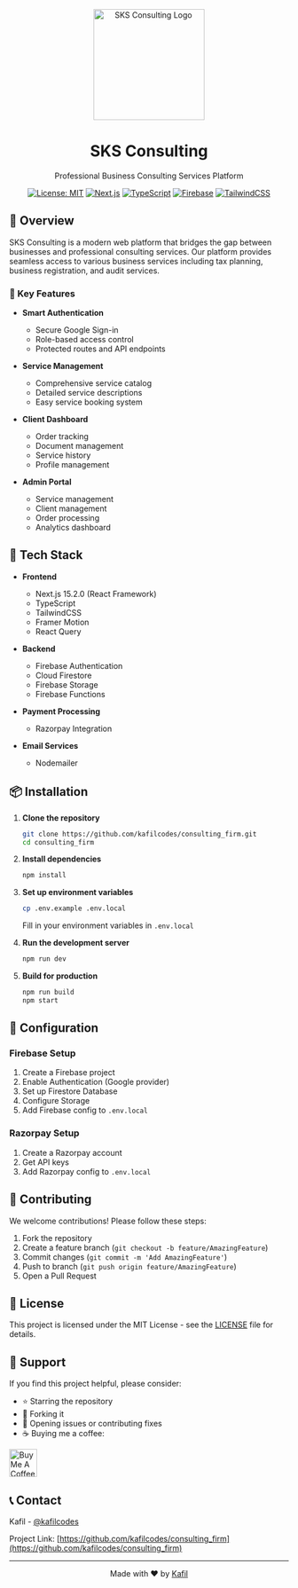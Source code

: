 <div align="center">
  <img src="public/logo/logo.png" alt="SKS Consulting Logo" width="200">
  <h1>SKS Consulting</h1>
  <p>Professional Business Consulting Services Platform</p>

  [![License: MIT](https://img.shields.io/badge/License-MIT-yellow.svg)](https://opensource.org/licenses/MIT)
  [![Next.js](https://img.shields.io/badge/Next.js-15.2.0-black)](https://nextjs.org/)
  [![TypeScript](https://img.shields.io/badge/TypeScript-5.7.3-blue)](https://www.typescriptlang.org/)
  [![Firebase](https://img.shields.io/badge/Firebase-10.8.1-orange)](https://firebase.google.com/)
  [![TailwindCSS](https://img.shields.io/badge/TailwindCSS-3.4.1-38B2AC)](https://tailwindcss.com/)
</div>

## 🌟 Overview

SKS Consulting is a modern web platform that bridges the gap between businesses and professional consulting services. Our platform provides seamless access to various business services including tax planning, business registration, and audit services.

### 🎯 Key Features

- **Smart Authentication**
  - Secure Google Sign-in
  - Role-based access control
  - Protected routes and API endpoints

- **Service Management**
  - Comprehensive service catalog
  - Detailed service descriptions
  - Easy service booking system

- **Client Dashboard**
  - Order tracking
  - Document management
  - Service history
  - Profile management

- **Admin Portal**
  - Service management
  - Client management
  - Order processing
  - Analytics dashboard

## 🚀 Tech Stack

- **Frontend**
  - Next.js 15.2.0 (React Framework)
  - TypeScript
  - TailwindCSS
  - Framer Motion
  - React Query

- **Backend**
  - Firebase Authentication
  - Cloud Firestore
  - Firebase Storage
  - Firebase Functions

- **Payment Processing**
  - Razorpay Integration

- **Email Services**
  - Nodemailer

## 📦 Installation

1. **Clone the repository**
   ```bash
   git clone https://github.com/kafilcodes/consulting_firm.git
   cd consulting_firm
   ```

2. **Install dependencies**
   ```bash
   npm install
   ```

3. **Set up environment variables**
   ```bash
   cp .env.example .env.local
   ```
   Fill in your environment variables in `.env.local`

4. **Run the development server**
   ```bash
   npm run dev
   ```

5. **Build for production**
   ```bash
   npm run build
   npm start
   ```

## 🔧 Configuration

### Firebase Setup

1. Create a Firebase project
2. Enable Authentication (Google provider)
3. Set up Firestore Database
4. Configure Storage
5. Add Firebase config to `.env.local`

### Razorpay Setup

1. Create a Razorpay account
2. Get API keys
3. Add Razorpay config to `.env.local`

## 🤝 Contributing

We welcome contributions! Please follow these steps:

1. Fork the repository
2. Create a feature branch (`git checkout -b feature/AmazingFeature`)
3. Commit changes (`git commit -m 'Add AmazingFeature'`)
4. Push to branch (`git push origin feature/AmazingFeature`)
5. Open a Pull Request

## 📄 License

This project is licensed under the MIT License - see the [LICENSE](LICENSE) file for details.

## 💖 Support

If you find this project helpful, please consider:

- ⭐ Starring the repository
- 🍴 Forking it
- 🐛 Opening issues or contributing fixes
- ☕ Buying me a coffee:

<a href="https://www.buymeacoffee.com/kafilcodes" target="_blank">
  <img src="https://cdn.buymeacoffee.com/buttons/v2/default-yellow.png" alt="Buy Me A Coffee" height="50">
</a>

## 📞 Contact

Kafil - [@kafilcodes](https://twitter.com/kafilcodes)

Project Link: [https://github.com/kafilcodes/consulting_firm](https://github.com/kafilcodes/consulting_firm)

---

<div align="center">
  Made with ❤️ by <a href="https://github.com/kafilcodes">Kafil</a>
</div>
